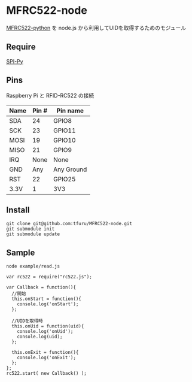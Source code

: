 # MFRC522-node
[MFRC522-python](https://github.com/mxgxw/MFRC522-python) を node.js から利用してUIDを取得するためのモジュール

## Require
[SPI-Py](https://github.com/lthiery/SPI-Py)

## Pins
Raspberry Pi と RFID-RC522 の接続  

| Name | Pin # | Pin name   |
|------|-------|------------|
| SDA  | 24    | GPIO8      |
| SCK  | 23    | GPIO11     |
| MOSI | 19    | GPIO10     |
| MISO | 21    | GPIO9      |
| IRQ  | None  | None       |
| GND  | Any   | Any Ground |
| RST  | 22    | GPIO25     |
| 3.3V | 1     | 3V3        |

## Install
```
git clone git@github.com:tfuru/MFRC522-node.git
git submodule init
git submodule update
```

## Sample
```
node example/read.js
```

```
var rc522 = require("rc522.js");

var Callback = function(){
  //開始
  this.onStart = function(){
    console.log('onStart');
  };

  //UIDを取得時
  this.onUid = function(uid){
    console.log('onUid');
    console.log(uid);
  };

  this.onExit = function(){
    console.log('onExit');
  };
};
rc522.start( new Callback() );
```
